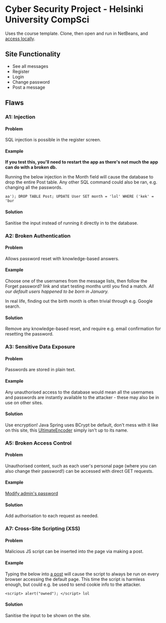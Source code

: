 # Cyber Security Project - Helsinki University CompSci

Uses the course template. Clone, then open and run in NetBeans, and [access locally](http://localhost:8080).

## Site Functionality
- See all messages
- Register
- Login
- Change password
- Post a message

## Flaws
### A1: Injection
#### Problem
SQL injection is possible in the register screen.
#### Example
**If you test this, you'll need to restart the app as there's not much the app can do with a broken db.**

Running the below injection in the Month field will cause the database to drop the entire Post table. Any other SQL command could also be ran, e.g. changing all the passwords.

```aa'); DROP TABLE Post; UPDATE User SET month = 'lol' WHERE ('kek' = 'bur```
#### Solution
Sanitise the input instead of running it directly in to the database.

### A2: Broken Authentication
#### Problem
Allows password reset with knowledge-based answers.
#### Example
Choose one of the usernames from the message lists, then follow the Forget password? link and start testing months until you find a match. *All our default users happened to be born in January.*

In real life, finding out the birth month is often trivial through e.g. Google search.
#### Solution
Remove any knowledge-based reset, and require e.g. email confirmation for resetting the password.

### A3: Sensitive Data Exposure
#### Problem
Passwords are stored in plain text.
#### Example
Any unauthorised access to the database would mean all the usernames and passwords are instantly available to the attacker - these may also be in use on other sites.
#### Solution
Use encryption! Java Spring uses BCrypt be default, don't mess with it like on this site, this [UltimateEncoder](src/main/java/sec/project/config/UltimateEncoder.java) simply isn't up to its name.

### A5: Broken Access Control
#### Problem
Unauthorised content, such as each user's personal page (where you can also change their password!) can be accessed with direct GET requests.
#### Example
[Modify admin's password](http://localhost:8080/edit/admin)
#### Solution
Add authorisation to each request as needed.

### A7: Cross-Site Scripting (XSS)
#### Problem
Malicious JS script can be inserted into the page via making a post.
#### Example
Typing the below into [a post](http://localhost:8080/post) will cause the script to always be run on every browser accessing the default page. This time the script is harmless enough, but could e.g. be used to send cookie info to the attacker.

```<script> alert("owned"); </script> lol```
#### Solution
Sanitise the input to be shown on the site.
